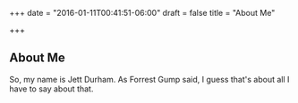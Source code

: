 +++
date = "2016-01-11T00:41:51-06:00"
draft = false
title = "About Me"

+++

## About Me

So, my name is Jett Durham.  As Forrest Gump said, I guess that's about all I have to say about that.

